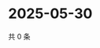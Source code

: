 # 2025-05-30

共 0 条

<!-- BEGIN ZHIHUVIDEO -->
<!-- 最后更新时间 Fri May 30 2025 21:24:17 GMT+0800 (China Standard Time) -->

<!-- END ZHIHUVIDEO -->
